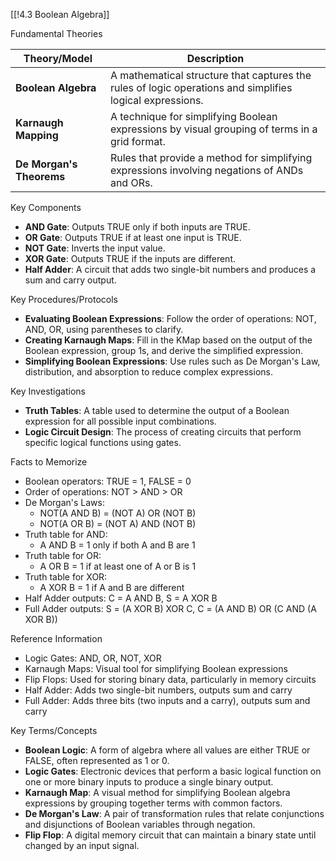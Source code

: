 [[!4.3 Boolean Algebra]]

Fundamental Theories

|Theory/Model|Description|
|---|---|
|**Boolean Algebra**|A mathematical structure that captures the rules of logic operations and simplifies logical expressions.|
|**Karnaugh Mapping**|A technique for simplifying Boolean expressions by visual grouping of terms in a grid format.|
|**De Morgan's Theorems**|Rules that provide a method for simplifying expressions involving negations of ANDs and ORs.|

Key Components

- **AND Gate**: Outputs TRUE only if both inputs are TRUE.
- **OR Gate**: Outputs TRUE if at least one input is TRUE.
- **NOT Gate**: Inverts the input value.
- **XOR Gate**: Outputs TRUE if the inputs are different.
- **Half Adder**: A circuit that adds two single-bit numbers and produces a sum and carry output.

Key Procedures/Protocols

- **Evaluating Boolean Expressions**: Follow the order of operations: NOT, AND, OR, using parentheses to clarify.
- **Creating Karnaugh Maps**: Fill in the KMap based on the output of the Boolean expression, group 1s, and derive the simplified expression.
- **Simplifying Boolean Expressions**: Use rules such as De Morgan's Law, distribution, and absorption to reduce complex expressions.

Key Investigations

- **Truth Tables**: A table used to determine the output of a Boolean expression for all possible input combinations.
- **Logic Circuit Design**: The process of creating circuits that perform specific logical functions using gates.

Facts to Memorize

- Boolean operators: TRUE = 1, FALSE = 0
- Order of operations: NOT > AND > OR
- De Morgan's Laws:
    - NOT(A AND B) = (NOT A) OR (NOT B)
    - NOT(A OR B) = (NOT A) AND (NOT B)
- Truth table for AND:
    - A AND B = 1 only if both A and B are 1
- Truth table for OR:
    - A OR B = 1 if at least one of A or B is 1
- Truth table for XOR:
    - A XOR B = 1 if A and B are different
- Half Adder outputs: C = A AND B, S = A XOR B
- Full Adder outputs: S = (A XOR B) XOR C, C = (A AND B) OR (C AND (A XOR B))

Reference Information

- Logic Gates: AND, OR, NOT, XOR
- Karnaugh Maps: Visual tool for simplifying Boolean expressions
- Flip Flops: Used for storing binary data, particularly in memory circuits
- Half Adder: Adds two single-bit numbers, outputs sum and carry
- Full Adder: Adds three bits (two inputs and a carry), outputs sum and carry

Key Terms/Concepts

- **Boolean Logic**: A form of algebra where all values are either TRUE or FALSE, often represented as 1 or 0.
- **Logic Gates**: Electronic devices that perform a basic logical function on one or more binary inputs to produce a single binary output.
- **Karnaugh Map**: A visual method for simplifying Boolean algebra expressions by grouping together terms with common factors.
- **De Morgan's Law**: A pair of transformation rules that relate conjunctions and disjunctions of Boolean variables through negation.
- **Flip Flop**: A digital memory circuit that can maintain a binary state until changed by an input signal.